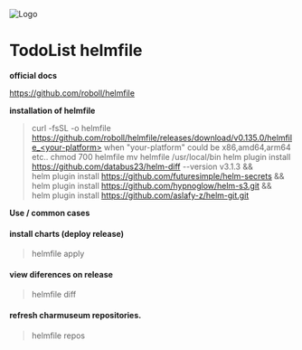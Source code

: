 ![Logo](https://helm.sh/img/helm.svg)

# TodoList helmfile

**official docs**

https://github.com/roboll/helmfile

**installation of helmfile**


>curl -fsSL -o helmfile https://github.com/roboll/helmfile/releases/download/v0.135.0/helmfile_<your-platform> when "your-platform" could be x86,amd64,arm64 etc.. 
chmod 700 helmfile
mv helmfile  /usr/local/bin
helm plugin install https://github.com/databus23/helm-diff --version v3.1.3 && \
helm plugin install https://github.com/futuresimple/helm-secrets && \
helm plugin install https://github.com/hypnoglow/helm-s3.git && \
helm plugin install https://github.com/aslafy-z/helm-git.git


**Use / common cases**

#### install charts (deploy release)

>helmfile apply

#### view diferences on release

>helmfile diff

#### refresh charmuseum repositories.

>helmfile repos

